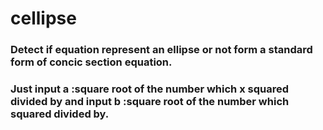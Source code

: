 # cellipse
### Detect if equation represent an ellipse or not form a standard form of concic section equation.
### Just input a :square root of the number which x squared divided by and input b :square root of the number which squared divided by. 
